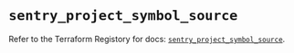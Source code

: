 # `sentry_project_symbol_source`

Refer to the Terraform Registory for docs: [`sentry_project_symbol_source`](https://registry.terraform.io/providers/jianyuan/sentry/0.12.1/docs/resources/project_symbol_source).
